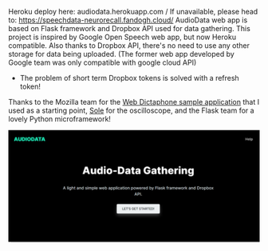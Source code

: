 Heroku deploy here:
audiodata.herokuapp.com / If unavailable, please head to: https://speechdata-neurorecall.fandogh.cloud/
AudioData web app is based on Flask framework and Dropbox API used for data gathering.
This project is inspired by Google Open Speech web app, but now Heroku compatible. Also thanks to Dropbox API, there's no need to use any other storage for data being uploaded. (The former web app developed by Google team was only compatible with google cloud API)
+ The problem of short term Dropbox tokens is solved with a refresh token!



Thanks to the Mozilla team for the [Web Dictaphone sample application](https://developer.mozilla.org/en-US/docs/Web/API/MediaStream_Recording_API/Using_the_MediaStream_Recording_API#A_sample_application_Web_Dictaphone)
that I used as a starting point, [Sole](https://soledadpenades.com/) for the
oscilloscope, and the Flask team for a lovely Python microframework!

![under dev.](https://github.com/AliQambari/BatchFileRecorder/blob/main/Capture.PNG)

